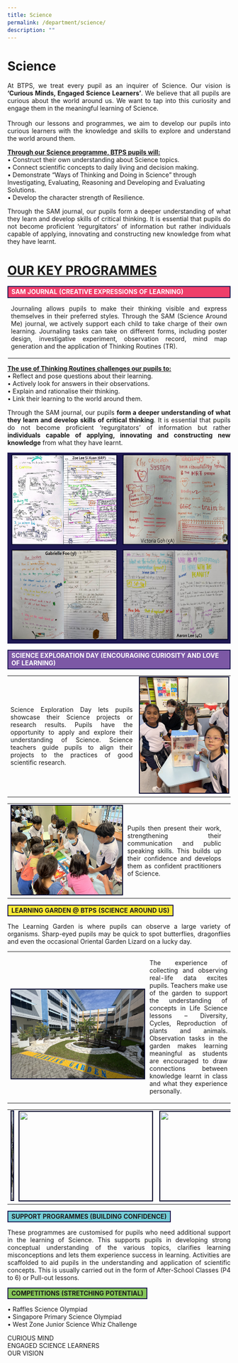 ```yaml
---
title: Science
permalink: /department/science/
description: ""
---
```

# Science

<p align="justify">At BTPS, we treat every pupil as an inquirer of Science. Our vision is <strong>‘Curious Minds, Engaged Science Learners’</strong>. We believe that all pupils are curious about the world around us. We want to tap into this curiosity and engage them in the meaningful learning of Science. <br><br>
Through our lessons and programmes, we aim to develop our pupils into curious learners with the knowledge and skills to explore and understand the world around them. </p>


<b><u>Through our Science programme, BTPS pupils will: </u></b><br>
•	 Construct their own understanding about Science topics.<br>
•	 Connect scientific concepts to daily living and decision making.<br>
• 	Demonstrate “Ways of Thinking and Doing in Science” through Investigating, Evaluating, Reasoning and Developing and Evaluating Solutions. <br>
•	 Develop the character strength of Resilience.<p></p>

<p align="justify">
Through the SAM journal, our pupils form a deeper understanding of what they learn and develop skills of critical thinking. It is essential that pupils do not become proficient ‘regurgitators’ of information but rather individuals capable of applying, innovating and constructing new knowledge from what they have learnt.</p>

# <u> OUR KEY PROGRAMMES</u>
<table><tbody><tr><td style="border:2px solid #1e1851; background-color:#ef3e6a;"><strong><font color="#ffffff">SAM JOURNAL (CREATIVE EXPRESSIONS OF LEARNING)</font></strong></td></tr>
<tr><td><p align="justify">
Journaling allows pupils to make their thinking visible and express themselves in their preferred styles. Through the SAM (Science Around Me) journal, we actively support each child to take charge of their own learning. Journaling tasks can take on different forms, including poster design, investigative experiment, observation record, mind map generation and the application of Thinking Routines (TR).  </p></td></tr></tbody></table>

<p align="justify">
<u><b>The use of Thinking Routines challenges our pupils to:</b></u><br>
• 	Reflect and pose questions about their learning. <br>
• 	Actively look for answers in their observations. <br>
• 	Explain and rationalise their thinking.<br>
• 	Link their learning to the world around them. <br></p><p></p>

<p align="justify">
Through the SAM journal, our pupils <strong>form a deeper understanding of what they learn and develop skills of critical thinking</strong>. It is essential that pupils do not become proficient ‘regurgitators’ of information but rather <strong>individuals capable of applying, innovating and constructing new knowledge</strong> from what they have learnt.</p>
<table>
<tbody><tr><td style="border:2px solid #1e1851;background-color:#1e1851;"><img style="border:2px solid #0A0B30; width:300px;height:200px;" src="/images/sci001.png"></td><td style="border:2px solid #1e1851;background-color:#1e1851;"><img style="border:2px solid #0A0B30; width:300px;height:200px;" src="/images/sci002.png"></td></tr>

<tr><td style="border:2px solid #1e1851;background-color:#1e1851;"><img style="border:2px solid #0A0B30; width:300px;height:200px;" src="/images/sci003.png"></td><td style="border:2px solid #1e1851;background-color:#1e1851;"><img style="border:2px solid #0A0B30; width:300px;height:200px;" src="/images/sci004.png"></td></tr>
</tbody></table>
<table><tbody><tr><td style="border:2px solid #1e1851; background-color:#7c58a5;"><strong><font color="#ffffff">
SCIENCE EXPLORATION DAY (ENCOURAGING CURIOSITY AND LOVE OF LEARNING)</font></strong></td></tr></tbody></table>
<table><tbody><tr><td><p align="justify">
Science Exploration Day lets pupils showcase their Science projects or research results. Pupils have the opportunity to apply and explore their understanding of Science. 
Science teachers guide pupils to align their projects to the practices of good scientific research.</p></td><td width="200"><img style="border:2px solid #0A0B30; width:200px;height:260px;" src="/images/sci006.jpg"></td></tr></tbody></table><table><tbody><tr><td width="250"><img style="border:2px solid #0A0B30; width:300px;height:200px;" src="/images/sci005.jpg"></td><td><p align="justify">Pupils then present their work, strengthening their communication and public speaking skills. This builds up their confidence and develops them as confident practitioners of Science. </p></td><td></td></tr></tbody></table>
<table><tbody><tr><td style="border:2px solid #1e1851; background-color:#ffeb36;">
	<strong>LEARNING GARDEN @ BTPS (SCIENCE AROUND US)</strong></td></tr></tbody></table><p align="justify">
The Learning Garden is where pupils can observe a large variety of organisms. Sharp-eyed pupils may be quick to spot butterflies, dragonflies and even the occasional Oriental Garden Lizard on a lucky day. </p>
<table>
<tbody><tr><td width="300"><br><br><img style="border:2px solid #0A0B30; width:300px;height:200px;" src="/images/sci007.jpg"></td><td><p align="justify">
The experience of collecting and observing real-life data excites pupils. Teachers make use of the garden to support the understanding of concepts in Life Science lessons – Diversity, Cycles, Reproduction of plants and animals. Observation tasks in the garden makes learning meaningful as students are encouraged to draw connections between knowledge learnt in class and what they experience personally.  </p></td></tr></tbody></table>
<table>
<tbody><tr><td><img style="border:2px solid #0A0B30; width:300px;height:200px;" src="/images/sci008.jpg"></td><td><img style="border:2px solid #0A0B30; width:300px;height:200px;" src="/images/sci009.jpg"></td><td><img style="border:2px solid #0A0B30; width:300px;height:200px;" src="/images/sci010.jpg"></td></tr>
</tbody></table>
<table>
<tbody><tr><td style="border:2px solid #1e1851;background-color:#74cdd7;">
<strong>SUPPORT PROGRAMMES (BUILDING CONFIDENCE)</strong></td></tr></tbody></table>

<p align="justify">
These programmes are customised for pupils who need additional support in the learning of Science. This supports pupils in developing strong conceptual understanding of the various topics, clarifies learning misconceptions and lets them experience success in learning. 
Activities are scaffolded to aid pupils in the understanding and application of scientific concepts. This is usually carried out in the form of After-School Classes (P4 to 6) or Pull-out lessons.</p>

<table>
<tbody><tr><td style="border:2px solid #1e1851;background-color:#86c659;">
<strong>
COMPETITIONS (STRETCHING POTENTIAL) </strong><br></td></tr></tbody></table>
• 	Raffles Science Olympiad <br>
• 	Singapore Primary Science Olympiad<br>
• 	West Zone Junior Science Whiz Challenge

<p align="justify">CURIOUS MIND<br>
ENGAGED SCIENCE LEARNERS <br>
OUR VISION</p>